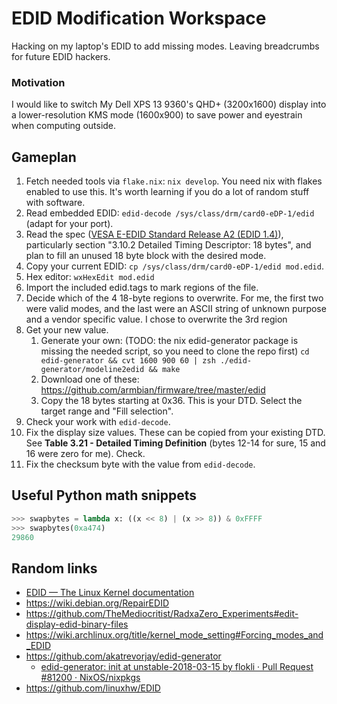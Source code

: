 # EDID Modification Workspace

Hacking on my laptop's EDID to add missing modes. Leaving breadcrumbs for future EDID hackers.

### Motivation

I would like to switch My Dell XPS 13 9360's QHD+ (3200x1600) display into a lower-resolution KMS mode (1600x900) to save power and eyestrain when computing outside.

## Gameplan

1. Fetch needed tools via `flake.nix`: `nix develop`. You need nix with flakes enabled to use this. It's worth learning if you do a lot of random stuff with software.
2. Read embedded EDID: `edid-decode /sys/class/drm/card0-eDP-1/edid` (adapt for your port).
3. Read the spec ([VESA E-EDID Standard Release A2 (EDID 1.4)](https://glenwing.github.io/docs/VESA-EEDID-A2.pdf)), particularly section "3.10.2 Detailed Timing Descriptor: 18 bytes", and plan to fill an unused 18 byte block with the desired mode.
4. Copy your current EDID: `cp /sys/class/drm/card0-eDP-1/edid mod.edid`.
5. Hex editor: `wxHexEdit mod.edid`
6. Import the included edid.tags to mark regions of the file.
7. Decide which of the 4 18-byte regions to overwrite. For me, the first two were valid modes, and the last were an ASCII string of unknown purpose and a vendor specific value. I chose to overwrite the 3rd region
8. Get your new value.
   1. Generate your own: (TODO: the nix edid-generator package is missing the needed script, so you need to clone the repo first) `cd edid-generator && cvt 1600 900 60 | zsh ./edid-generator/modeline2edid && make`
   2. Download one of these: https://github.com/armbian/firmware/tree/master/edid
   3. Copy the 18 bytes starting at 0x36. This is your DTD. Select the target range and "Fill selection".
9. Check your work with `edid-decode`.
10. Fix the display size values. These can be copied from your existing DTD. See **Table 3.21 - Detailed Timing Definition** (bytes 12-14 for sure, 15 and 16 were zero for me). Check.
11. Fix the checksum byte with the value from `edid-decode`.

## Useful Python math snippets

```python
>>> swapbytes = lambda x: ((x << 8) | (x >> 8)) & 0xFFFF
>>> swapbytes(0xa474)
29860
```
## Random links

- [EDID — The Linux Kernel documentation](https://www.kernel.org/doc/html/latest/admin-guide/edid.html)
- https://wiki.debian.org/RepairEDID
- https://github.com/TheMediocritist/RadxaZero_Experiments#edit-display-edid-binary-files
- https://wiki.archlinux.org/title/kernel_mode_setting#Forcing_modes_and_EDID
- https://github.com/akatrevorjay/edid-generator
  - [edid-generator: init at unstable-2018-03-15 by flokli · Pull Request #81200 · NixOS/nixpkgs](https://github.com/NixOS/nixpkgs/pull/81200)
- https://github.com/linuxhw/EDID

